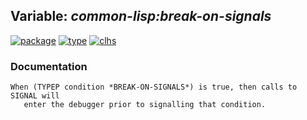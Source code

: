 ## Variable: ***common-lisp:*break-on-signals****
[![package](https://img.shields.io/badge/Package-COMMON--LISP-5f9ea0.svg?style=social&colorA=999999)](../) [![type](https://img.shields.io/badge/Type-Variable-5f9ea0.svg?style=social&colorA=999999)](../#variable) [![clhs](https://img.shields.io/badge/CLHS-*BREAK--ON--SIGNALS*-5f9ea0.svg?style=social&colorA=999999)](http://www.lispworks.com/documentation/HyperSpec/Body/v_break_.htm) 
### Documentation
```
When (TYPEP condition *BREAK-ON-SIGNALS*) is true, then calls to SIGNAL will
   enter the debugger prior to signalling that condition.
```
